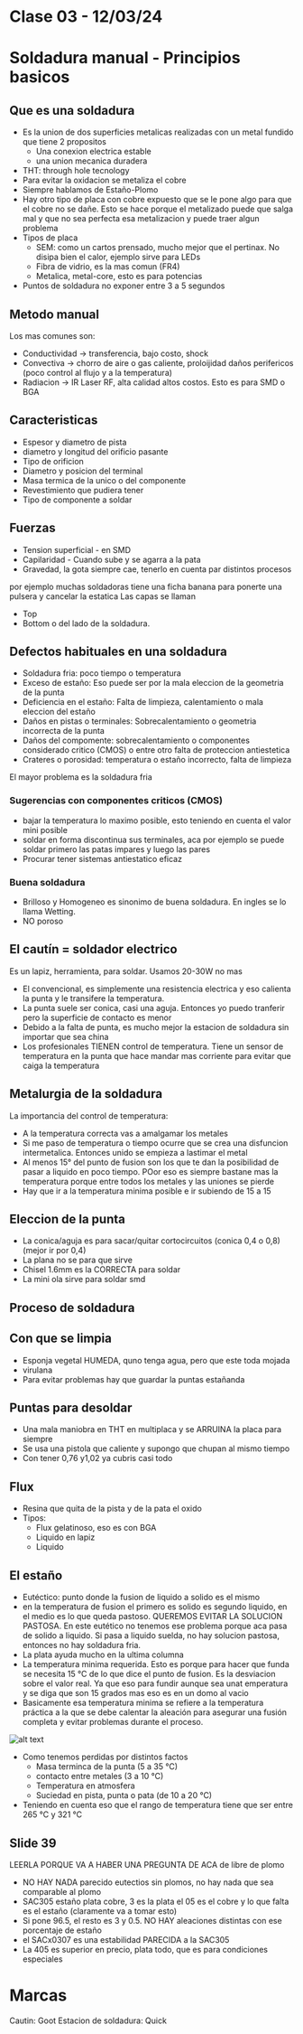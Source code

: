 # Clase 03 - 12/03/24

# Soldadura manual - Principios basicos

## Que es una soldadura
- Es la union de dos superficies metalicas realizadas con un metal fundido que tiene 2 propositos
    - Una conexion electrica estable
    - una union mecanica duradera
- THT: through hole tecnology
- Para evitar la oxidacion se metaliza el cobre
- Siempre hablamos de Estaño-Plomo
- Hay otro tipo de placa con cobre expuesto que se le pone algo para que el cobre no se dañe. Esto se hace porque el metalizado puede que salga mal y que no sea perfecta esa metalizacion y puede traer algun problema
- Tipos de placa
    - SEM: como un cartos prensado, mucho mejor que el pertinax. No disipa bien el calor, ejemplo sirve para LEDs
    - Fibra de vidrio, es la mas comun (FR4)
    - Metalica, metal-core, esto es para potencias
- Puntos de soldadura no exponer entre 3 a 5 segundos

## Metodo manual
Los mas comunes son:
- Conductividad -> transferencia, bajo costo, shock
- Convectiva -> chorro de aire o gas caliente, proloijidad daños perifericos (poco control al flujo y a la temperatura)
- Radiacion -> IR Laser RF, alta calidad altos costos. Esto es para SMD o BGA

## Caracteristicas
- Espesor y diametro de pista
- diametro y longitud del orificio pasante
- Tipo de orificion
- Diametro y posicion del terminal
- Masa termica de la unico o del componente
- Revestimiento que pudiera tener
- Tipo de componente a soldar

## Fuerzas 
- Tension superficial - en SMD
- Capilaridad - Cuando sube y se agarra a la pata
- Gravedad, la gota siempre cae, tenerlo en cuenta par distintos procesos

por ejemplo muchas soldadoras tiene una ficha banana para ponerte una pulsera y cancelar la estatica
Las capas se llaman
- Top 
- Bottom  o del lado de la soldadura.

## Defectos habituales en una soldadura
- Soldadura fria: poco tiempo o temperatura
- Exceso de estaño: Eso puede ser por la mala eleccion de la geometria de la punta
- Deficiencia en el estaño: Falta de limpieza, calentamiento o mala eleccion del estaño
- Daños en pistas o terminales: Sobrecalentamiento o geometria incorrecta de la punta
- Daños del compomente: sobrecalentamiento o componentes considerado critico (CMOS) o entre otro falta de proteccion antiestetica
- Crateres o porosidad: temperatura o estaño incorrecto, falta de limpieza

El mayor problema es la soldadura fria

### Sugerencias con componentes criticos (CMOS)
- bajar la temperatura lo maximo posible, esto teniendo en cuenta el valor mini posible
- soldar en forma discontinua sus terminales, aca por ejemplo se puede soldar primero las patas impares y luego las pares
- Procurar tener sistemas antiestatico eficaz

### Buena soldadura
- Brilloso y Homogeneo es sinonimo de buena soldadura. En ingles se lo llama Wetting.
- NO poroso

## El cautín = soldador electrico
Es un lapiz, herramienta, para soldar. Usamos 20-30W no mas
- El convencional, es simplemente una resistencia electrica y eso calienta la punta y le transifere la temperatura.
- La punta suele ser conica, casi una aguja. Entonces yo puedo tranferir pero la superficie de contacto es menor
- Debido a la falta de punta, es mucho mejor la estacion de soldadura sin importar que sea china
- Los profesionales TIENEN control de temperatura. Tiene un sensor de temperatura en la punta que hace mandar mas corriente para evitar que caiga la temperatura

## Metalurgia de la soldadura
La importancia del control de temperatura:
- A la temperatura correcta vas a amalgamar los metales
- Si me paso de temperatura o tiempo ocurre que se crea una disfuncion intermetalica. Entonces unido se empieza a lastimar el metal
- Al menos 15° del punto de fusion son los que te dan la posibilidad de pasar a liquido en poco tiempo. POor eso es siempre bastane mas la temperatura porque entre todos los metales y las uniones se pierde
- Hay que ir a la temperatura minima posible e ir subiendo de 15 a 15

## Eleccion de la punta
- La conica/aguja es para sacar/quitar cortocircuitos (conica 0,4 o 0,8) (mejor ir por 0,4)
- La plana no se para que sirve
- Chisel 1.6mm es la CORRECTA para soldar
- La mini ola sirve para soldar smd

## Proceso de soldadura

## Con que se limpia
- Esponja vegetal HUMEDA, quno tenga agua, pero que este toda mojada
- virulana
- Para evitar problemas hay que guardar la puntas estañanda

## Puntas para desoldar
- Una mala maniobra en THT en multiplaca y se ARRUINA la placa para siempre
- Se usa una pistola que caliente y supongo que chupan al mismo tiempo
- Con tener 0,76 y1,02 ya cubris casi todo

## Flux
- Resina que quita de la pista y de la pata el oxido
- Tipos:
    - Flux gelatinoso, eso es con BGA
    - Liquido en lapiz
    - Liquido

## El estaño
- Eutéctico: punto donde la fusion de liquido a solido es el mismo
- en la temperatura de fusion el primero es solido es segundo liquido, en el medio es lo que queda pastoso. QUEREMOS EVITAR LA SOLUCION PASTOSA. En este eutético no tenemos ese problema porque aca pasa de solido a liquido. Si pasa a liquido suelda, no hay solucion pastosa, entonces no hay soldadura fria.
- La plata ayuda mucho en la ultima columna
- La temperatura minima requerida. Esto es porque para hacer que funda se necesita 15 °C de lo que dice el punto de fusion. Es la desviacion sobre el valor real. Ya que eso para fundir aunque sea unat emperatura y se diga que son 15 grados mas eso es en un domo al vacio
- Basicamente esa temperatura minima se refiere a la temperatura práctica a la que se debe calentar la aleación para asegurar una fusión completa y evitar problemas durante el proceso.

![alt text](image.png)

- Como tenemos perdidas por distintos factos
    - Masa terminca de la punta (5 a 35 °C)
    - contacto entre metales (3 a 10 °C)
    - Temperatura en atmosfera
    - Suciedad en pista, punta o pata (de 10 a 20 °C)
- Teniendo en cuenta eso que el rango de temperatura tiene que ser entre 265 °C y 321 °C

## Slide 39
LEERLA PORQUE VA A HABER UNA PREGUNTA DE ACA de libre de plomo
- NO HAY NADA parecido eutectios sin plomos, no hay nada que sea comparable al plomo
- SAC305 estaño plata cobre, 3 es la plata el 05 es el cobre y lo que falta es el estaño (claramente va a tomar esto)
- Si pone 96.5, el resto es 3 y 0.5. NO HAY aleaciones distintas con ese porcentaje de estaño
- el SACx0307 es una estabilidad PARECIDA a la SAC305
- La 405 es superior en precio, plata todo, que es para condiciones especiales 


# Marcas
Cautin: Goot
Estacion de soldadura: Quick
